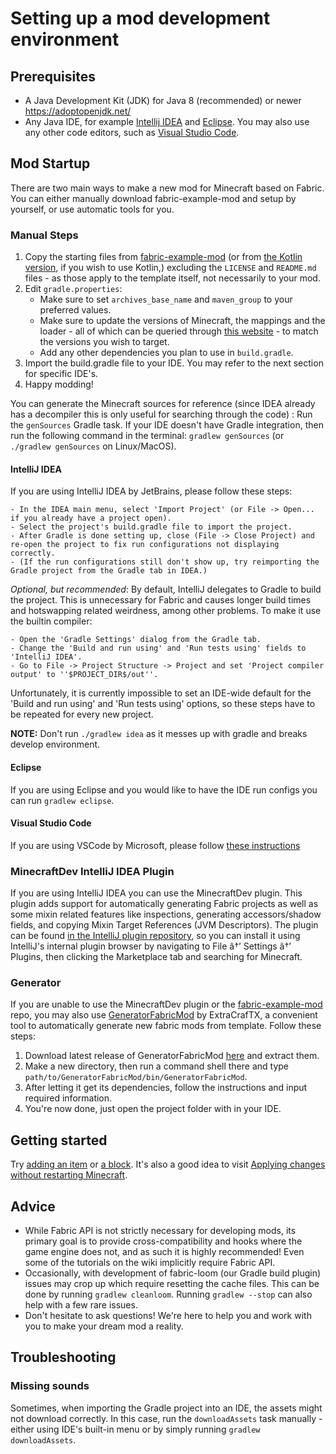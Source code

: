 # Setting up a mod development environment

## Prerequisites

- A Java Development Kit (JDK) for Java 8 (recommended) or newer
  <https://adoptopenjdk.net/>
- Any Java IDE, for example [Intellij IDEA](https://www.jetbrains.com/idea/download/#section=windows) and
  [Eclipse](https://www.eclipse.org/downloads/). You may also use any
  other code editors, such as [Visual Studio Code](https://code.visualstudio.com/).

## Mod Startup

There are two main ways to make a new mod for Minecraft based on Fabric.
You can either manually download fabric-example-mod and setup by
yourself, or use automatic tools for you.

### Manual Steps

1. Copy the starting files from
   [fabric-example-mod](https://github.com/FabricMC/fabric-example-mod/)
   (or from [the Kotlin  version](https://github.com/natanfudge/fabric-example-mod-kotlin),
   if you wish to use Kotlin,) excluding the `LICENSE` and `README.md`
   files - as those apply to the template itself, not necessarily to
   your mod.
2. Edit `gradle.properties`:
   - Make sure to set `archives_base_name` and `maven_group` to your
     preferred values.
   - Make sure to update the versions of Minecraft, the mappings and
     the loader - all of which can be queried through [this    website](https://modmuss50.me/fabric.html) - to match the
     versions you wish to target.
   - Add any other dependencies you plan to use in `build.gradle`.
3. Import the build.gradle file to your IDE. You may refer to the next
   section for specific IDE's.
4. Happy modding!

You can generate the Minecraft sources for reference (since IDEA already
has a decompiler this is only useful for searching through the code) :
Run the `genSources` Gradle task. If your IDE doesn't have Gradle
integration, then run the following command in the terminal:
`gradlew genSources` (or `./gradlew genSources` on Linux/MacOS).

#### IntelliJ IDEA

If you are using IntelliJ IDEA by JetBrains, please follow these steps:

    - In the IDEA main menu, select 'Import Project' (or File -> Open... if you already have a project open).
    - Select the project's build.gradle file to import the project.
    - After Gradle is done setting up, close (File -> Close Project) and re-open the project to fix run configurations not displaying correctly.
    - (If the run configurations still don't show up, try reimporting the Gradle project from the Gradle tab in IDEA.)

*Optional, but recommended*: By default, IntelliJ delegates to Gradle to
build the project. This is unnecessary for Fabric and causes longer
build times and hotswapping related weirdness, among other problems. To
make it use the builtin compiler:

    - Open the 'Gradle Settings' dialog from the Gradle tab.
    - Change the 'Build and run using' and 'Run tests using' fields to 'IntelliJ IDEA'.
    - Go to File -> Project Structure -> Project and set 'Project compiler output' to ''$PROJECT_DIR$/out''.

Unfortunately, it is currently impossible to set an IDE-wide default for
the 'Build and run using' and 'Run tests using' options, so these steps
have to be repeated for every new project.

**NOTE:** Don't run `./gradlew idea` as it messes up with gradle and
breaks develop environment.

#### Eclipse

If you are using Eclipse and you would like to have the IDE run configs
you can run `gradlew eclipse`.

#### Visual Studio Code

If you are using VSCode by Microsoft, please follow [these
instructions](../Other/vscode_setup.md)

### MinecraftDev IntelliJ IDEA Plugin

If you are using IntelliJ IDEA you can use the MinecraftDev plugin. This
plugin adds support for automatically generating Fabric projects as well
as some mixin related features like inspections, generating
accessors/shadow fields, and copying Mixin Target References (JVM
Descriptors). The plugin can be found [in the IntelliJ plugin
repository](https://plugins.jetbrains.com/plugin/8327), so you can
install it using IntelliJ's internal plugin browser by navigating to
File â†’ Settings â†’ Plugins, then clicking the Marketplace tab and
searching for Minecraft.

### Generator

If you are unable to use the MinecraftDev plugin or the
[fabric-example-mod](https://github.com/FabricMC/fabric-example-mod/)
repo, you may also use
[GeneratorFabricMod](https://github.com/ExtraCrafTX/GeneratorFabricMod)
by ExtraCrafTX, a convenient tool to automatically generate new fabric
mods from template. Follow these steps:

1. Download latest release of GeneratorFabricMod
   [here](https://github.com/ExtraCrafTX/GeneratorFabricMod/releases)
   and extract them.
2. Make a new directory, then run a command shell there and type
   `path/to/GeneratorFabricMod/bin/GeneratorFabricMod`.
3. After letting it get its dependencies, follow the instructions and
   input required information.
4. You're now done, just open the project folder with in your IDE.

## Getting started

Try [adding an item](../Modding-Tutorials/Items/item.md) or [a block](../Modding-Tutorials/Blocks-and-Block-Entities/block.md).
It's also a good idea to visit [Applying changes without restarting
Minecraft](../Modding-Tutorials/Development-Tools/applychanges.md).

## Advice

- While Fabric API is not strictly necessary for developing mods, its
  primary goal is to provide cross-compatibility and hooks where the
  game engine does not, and as such it is highly recommended! Even
  some of the tutorials on the wiki implicitly require Fabric API.
- Occasionally, with development of fabric-loom (our Gradle build
  plugin) issues may crop up which require resetting the cache files.
  This can be done by running `gradlew cleanloom`. Running
  `gradlew --stop` can also help with a few rare issues.
- Don't hesitate to ask questions! We're here to help you and work
  with you to make your dream mod a reality.

## Troubleshooting

### Missing sounds

Sometimes, when importing the Gradle project into an IDE, the assets
might not download correctly. In this case, run the `downloadAssets`
task manually - either using IDE's built-in menu or by simply running
`gradlew downloadAssets`.
